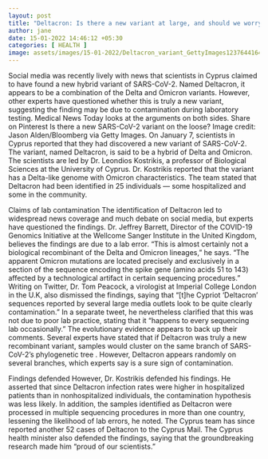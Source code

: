 ```yaml
---
layout: post
title: "Deltacron: Is there a new variant at large, and should we worry?"
author: jane 
date: 15-01-2022 14:46:12 +05:30 
categories: [ HEALTH ] 
image: assets/images/15-01-2022/Deltacron_variant_GettyImages1237644164_Thumb.jpg
---
```

Social media was recently lively with news that scientists in Cyprus claimed to have found a new hybrid variant of SARS-CoV-2. Named Deltacron, it appears to be a combination of the Delta and Omicron variants. However, other experts have questioned whether this is truly a new variant, suggesting the finding may be due to contamination during laboratory testing. Medical News Today looks at the arguments on both sides. Share on Pinterest Is there a new SARS-CoV-2 variant on the loose? Image credit: Jason Alden/Bloomberg via Getty Images. On January 7, scientists in Cyprus reported that they had discovered a new variant of SARS-CoV-2. The variant, named Deltacron, is said to be a hybrid of Delta and Omicron. The scientists are led by Dr. Leondios Kostrikis, a professor of Biological Sciences at the University of Cyprus. Dr. Kostrikis reported that the variant has a Delta-like genome with Omicron characteristics. The team stated that Deltacron had been identified in 25 individuals — some hospitalized and some in the community.

Claims of lab contamination The identification of Deltacron led to widespread news coverage and much debate on social media, but experts have questioned the findings. Dr. Jeffrey Barrett, Director of the COVID-19 Genomics Initiative at the Wellcome Sanger Institute in the United Kingdom, believes the findings are due to a lab error. “This is almost certainly not a biological recombinant of the Delta and Omicron lineages,” he says. “The apparent Omicron mutations are located precisely and exclusively in a section of the sequence encoding the spike gene (amino acids 51 to 143) affected by a technological artifact in certain sequencing procedures.” Writing on Twitter, Dr. Tom Peacock, a virologist at Imperial College London in the U.K, also dismissed the findings, saying that “[t]he Cypriot ‘Deltacron’ sequences reported by several large media outlets look to be quite clearly contamination.” In a separate tweet, he nevertheless clarified that this was not due to poor lab practice, stating that it “happens to every sequencing lab occasionally.” The evolutionary evidence appears to back up their comments. Several experts have stated that if Deltacron was truly a new recombinant variant, samples would cluster on the same branch of SARS-CoV-2’s phylogenetic tree . However, Deltacron appears randomly on several branches, which experts say is a sure sign of contamination.

Findings defended However, Dr. Kostrikis defended his findings. He asserted that since Deltacron infection rates were higher in hospitalized patients than in nonhospitalized individuals, the contamination hypothesis was less likely. In addition, the samples identified as Deltacron were processed in multiple sequencing procedures in more than one country, lessening the likelihood of lab errors, he noted. The Cyprus team has since reported another 52 cases of Deltacron to the Cyprus Mail. The Cyprus health minister also defended the findings, saying that the groundbreaking research made him “proud of our scientists.”